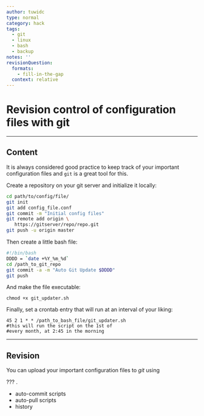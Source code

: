 ```yaml
---
author: tuwidc
type: normal
category: hack
tags:
  - git
  - linux
  - bash
  - backup
notes: ''
revisionQuestion:
  formats:
    - fill-in-the-gap
  context: relative
---
```


# Revision control of configuration files with git


---

## Content

It is always considered good practice to keep track of your important configuration files 
and `git` is a great tool for this. 

Create a repository on your git server and initialize it locally:

```bash
cd path/to/config/file/
git init
git add config_file.conf
git commit -m "Initial config files"
git remote add origin \
   https://gitserver/repo/repo.git
git push -u origin master
```

Then create a little bash file:

```bash
#!/bin/bash
DDDD = `date +%Y_%m_%d`
cd /path_to_git_repo
git commit -a -m "Auto Git Update $DDDD"
git push
```

And make the file executable:

```plain-text
chmod +x git_updater.sh
```

Finally, set a crontab entry that will run at an interval of your liking:

```plain-text
45 2 1 * * /path_to_bash_file/git_updater.sh
#this will run the script on the 1st of
#every month, at 2:45 in the morning
```


---

## Revision

You can upload your important configuration files to *git* using 

??? .

- auto-commit scripts
- auto-pull scripts
- history
